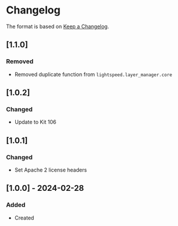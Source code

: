 # Changelog
The format is based on [Keep a Changelog](https://keepachangelog.com/en/1.0.0/).

## [1.1.0]
### Removed
- Removed duplicate function from `lightspeed.layer_manager.core`

## [1.0.2]
### Changed
- Update to Kit 106

## [1.0.1]
### Changed
- Set Apache 2 license headers

## [1.0.0] - 2024-02-28
### Added
- Created
